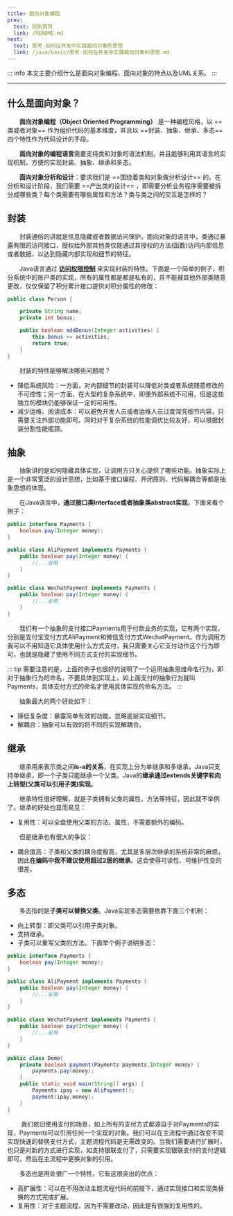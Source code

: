 ```yaml
---
title: 面向对象编程
prev:
  text: 回到首页
  link: /README.md
next:
  text: 思考-如何在开发中实践面向对象的思想
  link: /java/basic/思考-如何在开发中实践面向对象的思想.md
---
```

::: info
本文主要介绍什么是面向对象编程、面向对象的特点以及UML关系。
:::
<Toc />

---
## 什么是面向对象？

&#8195;&#8195;**面向对象编程（Object Oriented Programming）** 是一种编程风格，以 ==类或者对象== 作为组织代码的基本维度，并且以 ==封装、抽象、继承、多态== 四个特性作为代码设计的手段。

&#8195;&#8195;**面向对象的编程语言**需要支持类和对象的语法机制，并且能够利用其语言的实现机制，方便的实现封装、抽象、继承和多态。

&#8195;&#8195;**面向对象分析和设计**：要求我们是 ==围绕着类和对象做分析设计== 的。在分析和设计阶段，我们需要 ==产出类的设计== ，即需要分析业务程序需要被拆分成哪些类？每个类需要有哪些属性和方法？类与类之间的交互是怎样的？

## 封装
&#8195;&#8195;封装通俗的讲就是信息隐藏或者数据访问保护。面向对象的语言中，类通过暴露有限的访问接口，授权给外部其他类仅能通过其授权的方法(函数)访问内部信息或者数据，以达到隐藏内部实现和细节的特征。

&#8195;&#8195;Java语言通过 **[访问权限控制](todo)** 来实现封装的特性。下面是一个简单的例子，积分系统中的账户类的实现，所有的属性都是都是私有的，并不能被其他外部类随意更改，仅仅保留了积分累计接口提供对积分属性的修改：
```java
public class Person {

    private String name;
    private int bonus;

    public boolean addBonus(Integer activities) {
        this.bonus += activities;
        return true;
    }
}
```

&#8195;&#8195;封装的特性能够解决哪些问题呢？
- 降低系统风险：一方面，对内部细节的封装可以降低对类或者系统随意修改的不可控性；另一方面，在大型的复杂系统中，即便外部系统不可用，但是这些独立的模块仍能够保证一定的可用性。
- 减少运维、阅读成本：可以避免开发人员或者运维人员过度深究细节内容，只需要关注外部功能即可。同时对于复杂系统的性能调优比较友好，可以根据封装分割性能瓶颈。


## 抽象
&#8195;&#8195;抽象讲的是如何隐藏具体实现，让调用方只关心提供了哪些功能。抽象实际上是一个非常宽泛的设计思想，比如基于接口编程、开闭原则、代码解耦合等都是抽象思想的体现。

&#8195;&#8195;在Java语言中，**通过接口类Interface或者抽象类abstract实现**。下面来看个例子：
```java 
public interface Payments { 
    boolean pay(Integer money); 
}

public class AliPayment implements Payments {
    public boolean pay(Integer money) {
        //...省略
    }
}

public class WechatPayment implements Payments {
    public boolean pay(Integer money) {
        //...省略
    }
}
```
&#8195;&#8195;我们有一个抽象的支付接口Payments用于付款业务的实现，它有两个实现，分别是支付宝支付方式AliPayment和微信支付方式WechatPayment。作为调用方我可以不用知道它具体使用什么方式支付，我只需要关心它支付动作这个行为即可，也就是隐藏了使用不同方式支付的实现细节。

::: tip
需要注意的是，上面的例子也很好的说明了一个运用抽象思维命名行为，即对于抽象行为的命名，不要具体到实现上，如上面支付的抽象行为就叫Payments，具体支付方式的命名才使用具体实现的命名方法。
:::


&#8195;&#8195;抽象最大的两个好处如下：
- 降低复杂度：暴露简单有效的功能，忽略底层实现细节。
- 解耦合：抽象可以有效的将不同的实现解耦合。

## 继承
&#8195;&#8195;继承用来表示类之间**is-a的关系**，在实现上分为单继承和多继承，Java只支持单继承，即一个子类只能继承一个父类。Java的**继承通过extends关键字和向上转型(父类可以引用子类)实现**。

&#8195;&#8195;继承特性很好理解，就是子类拥有父类的属性、方法等特征，因此就不举例了。继承的好处也显而易见：
- 复用性：可以全盘使用父类的方法、属性，不需要额外的编码。

&#8195;&#8195;但是继承也有很大的争议：
- 耦合度高：子类和父类的耦合度极高，尤其是多层次继承的系统非常的麻烦，因此**在编码中我不建议使用超过2层的继承**。这会使得可读性、可维护性变的很差。

## 多态
&#8195;&#8195;多态指的是**子类可以替换父类**。Java实现多态需要依靠下面三个机制：
- 向上转型：即父类可以引用子类对象。
- 支持继承。
- 子类可以重写父类的方法。下面举个例子说明多态：
```java 
public interface Payments { 
    boolean pay(Integer money); 
}

public class AliPayment implements Payments {
    public boolean pay(Integer money) {
        //...省略
    }
}

public class WechatPayment implements Payments {
    public boolean pay(Integer money) {
        //...省略
    }
}

public class Demo{
    private boolean payment(Payments payments,Integer money) {
        payments.pay(money);
    }
    public static void main(String[] args) {
        Payments ipay = new AliPayment();
        payment(ipay,money);
    }
}
```
&#8195;&#8195; 我们依旧使用支付的场景，如上所有的支付方式都源自于对Payments的实现，Payments可以引用任何一个实现的对象。我们可以在主流程中通过改变不同实现快速的替换支付方式，主题流程代码是无需改变的。当我们需要进行扩展时，也只是对新的方式进行实现，如支持银联支付了，只需要实现银联支付的支付逻辑即可，然后在主流程中更换对象的引用。

&#8195;&#8195;多态也是用处很广一个特性，它有这很突出的优点：
- 高扩展性：可以在不用改动主题流程代码的前提下，通过实现接口和实现类替换的方式完成扩展。
- 复用性：对于主题流程，因为不需要改动，因此是有很强的复用性的。